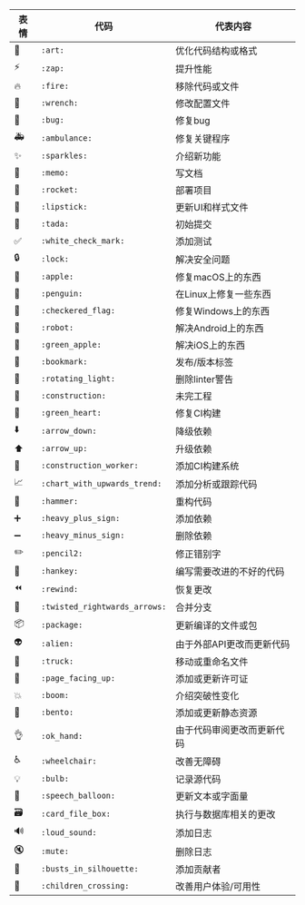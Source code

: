 表情 | 代码 | 代表内容
------- | ------- | -------
🎨 | `:art:` | 优化代码结构或格式
⚡️ | `:zap:` | 提升性能
🔥 | `:fire:` | 移除代码或文件
🔧 | `:wrench:` | 修改配置文件
🐛 | `:bug:` | 修复bug
🚑 | `:ambulance:` | 修复关键程序
✨ | `:sparkles:` | 介绍新功能
📝 | `:memo:` | 写文档
🚀 | `:rocket:` | 部署项目
💄 | `:lipstick:` | 更新UI和样式文件
🎉 | `:tada:` | 初始提交
✅ | `:white_check_mark:` | 添加测试
🔒 | `:lock:` | 解决安全问题
🍎 | `:apple:` | 修复macOS上的东西
🐧 | `:penguin:` | 在Linux上修复一些东西
🏁 | `:checkered_flag:` | 修复Windows上的东西
🤖 | `:robot:` | 解决Android上的东西
🍏 | `:green_apple:` | 解决iOS上的东西
🔖 | `:bookmark:` | 发布/版本标签
🚨 | `:rotating_light:` | 删除linter警告
🚧 | `:construction:` | 未完工程
💚 | `:green_heart:` | 修复CI构建
⬇️ | `:arrow_down:` | 降级依赖
⬆️ | `:arrow_up:` | 升级依赖
👷 | `:construction_worker:` | 添加CI构建系统
📈 | `:chart_with_upwards_trend:` | 添加分析或跟踪代码
🔨 | `:hammer:` | 重构代码
➕ | `:heavy_plus_sign:` | 添加依赖
➖ | `:heavy_minus_sign:` | 删除依赖
✏️ | `:pencil2:` | 修正错别字
💩 | `:hankey:` | 编写需要改进的不好的代码
⏪ | `:rewind:` | 恢复更改
🔀 | `:twisted_rightwards_arrows:` | 合并分支
📦 | `:package:` | 更新编译的文件或包
👽 | `:alien:` | 由于外部API更改而更新代码
🚚 | `:truck:` | 移动或重命名文件
📄 | `:page_facing_up:` | 添加或更新许可证
💥 | `:boom:` | 介绍突破性变化
🍱 | `:bento:` | 添加或更新静态资源
👌 | `:ok_hand:` | 由于代码审阅更改而更新代码
♿️ | `:wheelchair:` | 改善无障碍
💡 | `:bulb:` | 记录源代码
💬 | `:speech_balloon:` | 更新文本或字面量
🗃 | `:card_file_box:` | 执行与数据库相关的更改
🔊 | `:loud_sound:` | 添加日志
🔇 | `:mute:` | 删除日志
👥 | `:busts_in_silhouette:` | 添加贡献者
🚸 | `:children_crossing:` | 改善用户体验/可用性